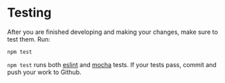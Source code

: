 # Testing

After you are finished developing and making your changes, make sure to test them. Run:

	npm test

`npm test` runs both [eslint] and [mocha] tests. If your tests pass, commit and push your work to Github.

[eslint]: https://eslint.org/
[mocha]: https://mochajs.org/
